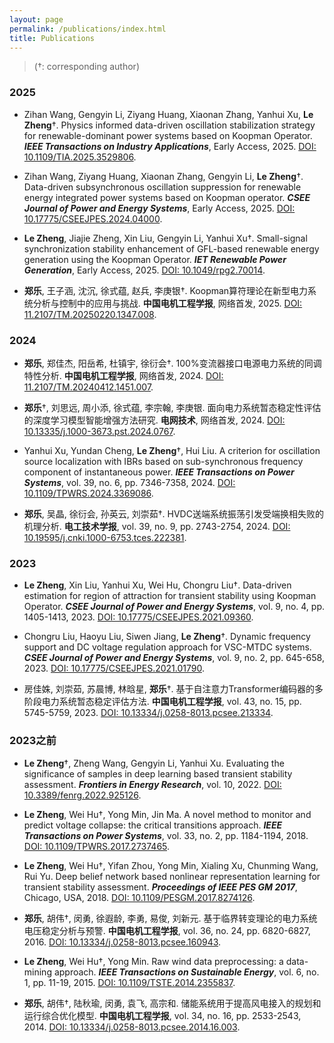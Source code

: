 ```yaml
---
layout: page
permalink: /publications/index.html
title: Publications
---
```


> (†: corresponding author)

### 2025
- Zihan Wang, Gengyin Li, Ziyang Huang, Xiaonan Zhang, Yanhui Xu, **Le Zheng**†. Physics informed data-driven oscillation stabilization strategy for renewable-dominant power systems based on Koopman Operator. ***IEEE Transactions on Industry Applications***, Early Access, 2025. [DOI: 10.1109/TIA.2025.3529806](https://ieeexplore.ieee.org/document/10841951/).<br>

- Zihan Wang, Ziyang Huang, Xiaonan Zhang, Gengyin Li, **Le Zheng**†. Data-driven subsynchronous oscillation suppression for renewable energy integrated power systems based on Koopman operator. ***CSEE Journal of Power and Energy Systems***, Early Access, 2025. [DOI: 10.17775/CSEEJPES.2024.04000](https://ieeexplore.ieee.org/document/10838276/).<br>

- **Le Zheng**, Jiajie Zheng, Xin Liu, Gengyin Li, Yanhui Xu†. Small-signal synchronization stability enhancement of GFL-based renewable energy generation using the Koopman Operator. ***IET Renewable Power Generation***, Early Access, 2025. [DOI: 10.1049/rpg2.70014](https://ietresearch.onlinelibrary.wiley.com/doi/10.1049/rpg2.70014).<br>

- **郑乐**, 王子涵, 沈沉, 徐式蕴, 赵兵, 李庚银†. Koopman算符理论在新型电力系统分析与控制中的应用与挑战. **中国电机工程学报**, 网络首发, 2025. [DOI: 11.2107/TM.20250220.1347.008](https://link.cnki.net/urlid/11.2107.tm.20250220.1347.008/).<br>

### 2024
- **郑乐**, 郑佳杰, 阳岳希, 杜镇宇, 徐衍会†. 100%变流器接口电源电力系统的同调特性分析. **中国电机工程学报**, 网络首发, 2024. [DOI: 11.2107/TM.20240412.1451.007](https://kns.cnki.net/kcms2/article/abstract?v=sKJ9SXrFdEpj5mGdttToHA_B2HXCLmZ3RTThUXPzkE9EB75GIjfRlQdBcRRDk-2RuoXR0z-noGTIUIVPkjC_KnmuuFTY849f-zNr_0c2afWiCQ6daTRyRybDarRdjRFP8bkXXTZ2aqrp_LIxTeGy8hCp_KzeTSYDHc3Y-wCYK-8GbXoQxIBnOSWQBJi_WEs6&uniplatform=NZKPT&language=CHS/).<br>

- **郑乐**†, 刘思远, 周小添, 徐式蕴, 李宗翰, 李庚银. 面向电力系统暂态稳定性评估的深度学习模型智能增强方法研究. **电网技术**, 网络首发, 2024. [DOI: 10.13335/j.1000-3673.pst.2024.0767](https://kns.cnki.net/kcms2/article/abstract?v=sKJ9SXrFdEpPyWSw8yMzVObDguqHirE4wCYUGFdOLzUzi21X_dsJIkN8yUYlzxkaKJQMPwd4Fdrr8JS4_X_DcrFulLxg3kqgE-NmP-k5B3tdEbiiEqRbmnn-Pb3qlufBv7BOUzX1UGc3P0CHI9ZSidisxcjq8m6xncDpVEiGm1QN0cY_12IS79Vo_njlF2C_&uniplatform=NZKPT&language=CHS/).<br>

- Yanhui Xu, Yundan Cheng, **Le Zheng**†, Hui Liu. A criterion for oscillation source localization with IBRs based on sub-synchronous frequency component of instantaneous power. ***IEEE Transactions on Power Systems***, vol. 39, no. 6, pp. 7346-7358, 2024. [DOI: 10.1109/TPWRS.2024.3369086](https://ieeexplore.ieee.org/document/10444031/).<br>

- **郑乐**, 吴晶, 徐衍会, 孙英云, 刘崇茹†. HVDC送端系统振荡引发受端换相失败的机理分析. **电工技术学报**, vol. 39, no. 9, pp. 2743-2754, 2024. [DOI: 10.19595/j.cnki.1000-6753.tces.222381](https://kns.cnki.net/kcms2/article/abstract?v=sKJ9SXrFdEpKkcfY48oGi5vhCtnBDdueRU8ksy54_P9zEAYWaBS5Msk7rpVbRoc7ofkxszYrUPfRyu6zTHFn8jAo0MOnWxVryDVQOiqv8hY12jmTA3XRcK-PknaNjbREWfiIzFD0hbsgS4mzC-lz6Gx3Et8JC9jzXDNddFbdyGX2IOZGQYQiUJnrQqB_FDmP&uniplatform=NZKPT&language=CHS/).<br>

### 2023
- **Le Zheng**, Xin Liu, Yanhui Xu, Wei Hu, Chongru Liu†. Data-driven estimation for region of attraction for transient stability using Koopman Operator. ***CSEE Journal of Power and Energy Systems***, vol. 9, no. 4, pp. 1405-1413, 2023. [DOI: 10.17775/CSEEJPES.2021.09360](https://ieeexplore.ieee.org/document/9917430/).<br>

- Chongru Liu, Haoyu Liu, Siwen Jiang, **Le Zheng**†. Dynamic frequency support and DC voltage regulation approach for VSC-MTDC systems. ***CSEE Journal of Power and Energy Systems***, vol. 9, no. 2, pp. 645-658, 2023. [DOI: 10.17775/CSEEJPES.2021.01790](https://ieeexplore.ieee.org/document/9671036/).<br>

- 房佳姝, 刘崇茹, 苏晨博, 林晗星, **郑乐**†. 基于自注意力Transformer编码器的多阶段电力系统暂态稳定评估方法. **中国电机工程学报**, vol. 43, no. 15, pp. 5745-5759, 2023. [DOI: 10.13334/j.0258-8013.pcsee.213334](https://kns.cnki.net/kcms2/article/abstract?v=sKJ9SXrFdEpHi1mb8dYacHzaImjjK73FTP3Z6l6UD3AsZMDRNxMXpe3I6yj7AkUYZuBGR8QbzIIMjh3vqwUVGZB86erkgu2vnG5vl6yhlAr-JVXv-CfzZo5hCFYnrOer20z6xrSw1F7k3jhyjQ7hAl3enzXm3fY1eNAfiZ3REKFMYTJCo9huKXL8jrUP_HCl&uniplatform=NZKPT&language=CHS/).<br>

### 2023之前
- **Le Zheng**†, Zheng Wang, Gengyin Li, Yanhui Xu. Evaluating the significance of samples in deep learning based transient stability assessment. ***Frontiers in Energy Research***, vol. 10, 2022. [DOI: 10.3389/fenrg.2022.925126](https://www.frontiersin.org/journals/energy-research/articles/10.3389/fenrg.2022.925126/full/).<br>

- **Le Zheng**, Wei Hu†, Yong Min, Jin Ma. A novel method to monitor and predict voltage collapse: the critical transitions approach. ***IEEE Transactions on Power Systems***, vol. 33, no. 2, pp. 1184-1194, 2018. [DOI: 10.1109/TPWRS.2017.2737465](https://ieeexplore.ieee.org/document/8004464/).<br>

- **Le Zheng**, Wei Hu†, Yifan Zhou, Yong Min, Xialing Xu, Chunming Wang, Rui Yu. Deep belief network based nonlinear representation learning for transient stability assessment. ***Proceedings of IEEE PES GM 2017***, Chicago, USA, 2018. [DOI: 10.1109/PESGM.2017.8274126](https://ieeexplore.ieee.org/document/8274126/).<br>

- **郑乐**, 胡伟†, 闵勇, 徐遐龄, 李勇, 易俊, 刘新元. 基于临界转变理论的电力系统电压稳定分析与预警. **中国电机工程学报**, vol. 36, no. 24, pp. 6820-6827, 2016. [DOI: 10.13334/j.0258-8013.pcsee.160943](https://kns.cnki.net/kcms2/article/abstract?v=sKJ9SXrFdEpVGjdvlcqOhrM1jWpxoToPEwRkimVk13olsAg2DX_RfDKGn1CMgyz3GyJnL68PxaV51Pyn6zXBH0Y8Avx1dQBCte4VJzgnpDBuG0i63OGd8CUaXfxBl1dC3xOQJwCkVax4nVmOoIf5ctkBU1awnQuTKL7otpC4g06N_gDsdZ0OFMCQ_A0S5VdL&uniplatform=NZKPT&language=CHS/).<br>

- **Le Zheng**, Wei Hu†, Yong Min. Raw wind data preprocessing: a data-mining approach. ***IEEE Transactions on Sustainable Energy***, vol. 6, no. 1, pp. 11-19, 2015. [DOI: 10.1109/TSTE.2014.2355837](https://ieeexplore.ieee.org/document/6912961/).<br>

- **郑乐**, 胡伟†, 陆秋瑜, 闵勇, 袁飞, 高宗和. 储能系统用于提高风电接入的规划和运行综合优化模型. **中国电机工程学报**, vol. 34, no. 16, pp. 2533-2543, 2014. [DOI: 10.13334/j.0258-8013.pcsee.2014.16.003](https://kns.cnki.net/kcms2/article/abstract?v=sKJ9SXrFdEoTkZ1BJ15xZphWnknDLNHDgKv_Tw-xFnOZ3CNgO08c-ymwyFRlt2AZ3h7bTsSDiQw2WB7KL_uTy4TmqSZQmRQQ7hCAak_01X0eWvjM8tv6JaS68eFnDUHuqrQDNei86zi7layWYBa8Xcn-l5yk-gv9z3Ocp9w6jfLpV1Uqkp427-q4Bx4D-FVR&uniplatform=NZKPT&language=CHS/).<br>

